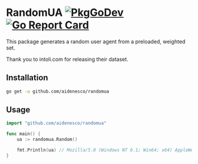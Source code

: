 # RandomUA [![PkgGoDev](https://pkg.go.dev/badge/github.com/aidenesco/randomua)](https://pkg.go.dev/github.com/aidenesco/randomua) [![Go Report Card](https://goreportcard.com/badge/github.com/aidenesco/randomua)](https://goreportcard.com/report/github.com/aidenesco/randomua)
This package generates a random user agent from a preloaded, weighted set.

Thank you to intoli.com for releasing their dataset.

## Installation
```sh
go get -u github.com/aidenesco/randomua
```

## Usage

```go
import "github.com/aidenesco/randomua"

func main() {
    ua := randomua.Random()

    fmt.Println(ua) // Mozilla/5.0 (Windows NT 6.1; Win64; x64) AppleWebKit/537.36 (KHTML, like Gecko) Chrome/79.0.3945.117 Safari/537.36
}
```

